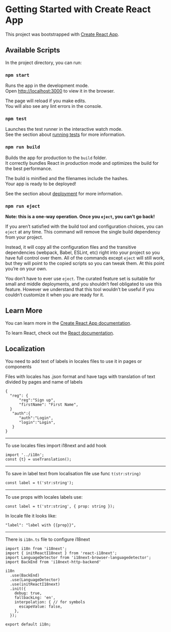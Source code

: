 # Getting Started with Create React App

This project was bootstrapped with [Create React App](https://github.com/facebook/create-react-app).

## Available Scripts

In the project directory, you can run:

### `npm start`

Runs the app in the development mode.\
Open [http://localhost:3000](http://localhost:3000) to view it in the browser.

The page will reload if you make edits.\
You will also see any lint errors in the console.

### `npm test`

Launches the test runner in the interactive watch mode.\
See the section about [running tests](https://facebook.github.io/create-react-app/docs/running-tests) for more information.

### `npm run build`

Builds the app for production to the `build` folder.\
It correctly bundles React in production mode and optimizes the build for the best performance.

The build is minified and the filenames include the hashes.\
Your app is ready to be deployed!

See the section about [deployment](https://facebook.github.io/create-react-app/docs/deployment) for more information.

### `npm run eject`

**Note: this is a one-way operation. Once you `eject`, you can’t go back!**

If you aren’t satisfied with the build tool and configuration choices, you can `eject` at any time. This command will remove the single build dependency from your project.

Instead, it will copy all the configuration files and the transitive dependencies (webpack, Babel, ESLint, etc) right into your project so you have full control over them. All of the commands except `eject` will still work, but they will point to the copied scripts so you can tweak them. At this point you’re on your own.

You don’t have to ever use `eject`. The curated feature set is suitable for small and middle deployments, and you shouldn’t feel obligated to use this feature. However we understand that this tool wouldn’t be useful if you couldn’t customize it when you are ready for it.

## Learn More

You can learn more in the [Create React App documentation](https://facebook.github.io/create-react-app/docs/getting-started).

To learn React, check out the [React documentation](https://reactjs.org/).

## Localization

You need to add text of labels in locales files to use it in pages or components

Files with locales has .json format and have tags with translation of text divided by pages and name of labels
```
{
  "reg": {
      "reg":"Sign up",
      "firstName": "First Name",
  }
   "auth":{
      "auth":"Login",
      "login":"Login",
   }
}
```
---
To use locales files
import i18next and add hook
```React
import '../i18n';
const {t} = useTranslation();
```
---
To save in label text from localisation file use func ```t(str:string)```
```React
const label = t('str:string');
```
---
To use props with locales labels use:
```
const label = t('str:string', { prop: string });
```
In locale file it looks like:
```
"label": "label with {{prop}}",
```
---
There is ```i18n.ts``` file to configure i18next
```
import i18n from 'i18next';
import { initReactI18next } from 'react-i18next';
import LanguageDetector from 'i18next-browser-languagedetector';
import BackEnd from 'i18next-http-backend'

i18n
  .use(BackEnd)
  .use(LanguageDetector)
  .use(initReactI18next)
  .init({
    debug: true,
    fallbackLng: 'en',
    interpolation: { // for symbols
      escapeValue: false, 
    },
  });

export default i18n;
```
